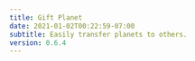 ```yaml
---
title: Gift Planet
date: 2021-01-02T00:22:59-07:00
subtitle: Easily transfer planets to others.
version: 0.6.4
---
```


